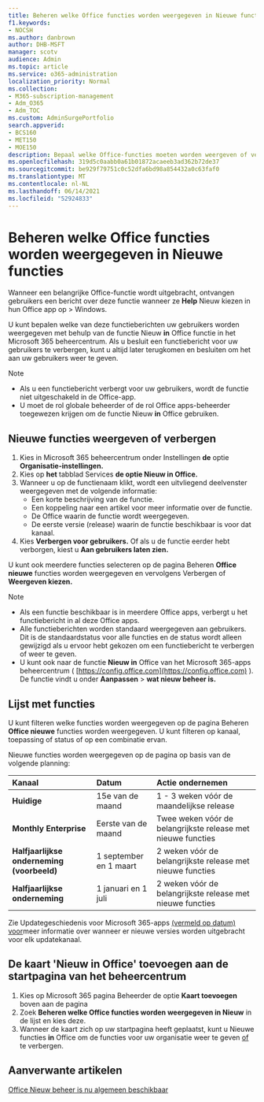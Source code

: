 ```yaml
---
title: Beheren welke Office functies worden weergegeven in Nieuwe functies
f1.keywords:
- NOCSH
ms.author: danbrown
author: DHB-MSFT
manager: scotv
audience: Admin
ms.topic: article
ms.service: o365-administration
localization_priority: Normal
ms.collection:
- M365-subscription-management
- Adm_O365
- Adm_TOC
ms.custom: AdminSurgePortfolio
search.appverid:
- BCS160
- MET150
- MOE150
description: Bepaal welke Office-functies moeten worden weergeven of verbergen wanneer een gebruiker Help kiest > Nieuw in hun Office-app op Windows met behulp van de functie Nieuw in Office in het Microsoft 365-beheercentrum.
ms.openlocfilehash: 319d5c0aabb0a61b01872acaeeb3ad362b72de37
ms.sourcegitcommit: be929f79751c0c52dfa6bd98a854432a0c63faf0
ms.translationtype: MT
ms.contentlocale: nl-NL
ms.lasthandoff: 06/14/2021
ms.locfileid: "52924833"
---
```

# <a name="manage-which-office-features-appear-in-whats-new"></a>Beheren welke Office functies worden weergegeven in Nieuwe functies

Wanneer een belangrijke Office-functie wordt uitgebracht, ontvangen gebruikers een bericht over deze functie wanneer ze **Help** Nieuw kiezen in hun Office app op  >   Windows.

U kunt bepalen welke van deze functieberichten uw gebruikers worden weergegeven met behulp van de functie Nieuw **in** Office functie in het Microsoft 365 beheercentrum. Als u besluit een functiebericht voor uw gebruikers te verbergen, kunt u altijd later terugkomen en besluiten om het aan uw gebruikers weer te geven.

> [!NOTE]
> - Als u een functiebericht verbergt voor uw gebruikers, wordt de functie niet uitgeschakeld in de Office-app.
> - U moet de rol globale beheerder of de rol Office apps-beheerder toegewezen krijgen om de functie Nieuw **in** Office gebruiken.

## <a name="show-or-hide-new-features"></a>Nieuwe functies weergeven of verbergen 

1. Kies in Microsoft 365 beheercentrum onder Instellingen **de** optie **Organisatie-instellingen.**
2. Kies op **het** tabblad Services **de optie Nieuw in Office.**
3. Wanneer u op de functienaam klikt, wordt een uitvliegend deelvenster weergegeven met de volgende informatie:
     - Een korte beschrijving van de functie.
     - Een koppeling naar een artikel voor meer informatie over de functie.
     - De Office waarin de functie wordt weergegeven.
     - De eerste versie (release) waarin de functie beschikbaar is voor dat kanaal.
4. Kies **Verbergen voor gebruikers.** Of als u de functie eerder hebt verborgen, kiest u **Aan gebruikers laten zien.**

U kunt ook meerdere functies selecteren op de pagina Beheren **Office nieuwe** functies worden  weergegeven en vervolgens Verbergen of **Weergeven kiezen.**

> [!NOTE]
> - Als een functie beschikbaar is in meerdere Office apps, verbergt u het functiebericht in al deze Office apps. 
> - Alle functieberichten worden standaard weergegeven aan gebruikers. Dit is de standaardstatus voor alle functies en de status wordt alleen gewijzigd als u ervoor hebt gekozen om een functiebericht te verbergen of weer te geven.
> - U kunt ook naar de functie **Nieuw in** Office van het Microsoft 365-apps beheercentrum ( [https://config.office.com](https://config.office.com) ). De functie vindt u onder **Aanpassen**  >  **wat nieuw beheer is.**

## <a name="list-of-features"></a>Lijst met functies

U kunt filteren welke functies worden weergegeven op de pagina Beheren **Office nieuwe** functies worden weergegeven. U kunt filteren op kanaal, toepassing of status of op een combinatie ervan.

Nieuwe functies worden weergegeven op de pagina op basis van de volgende planning:

|Kanaal|Datum|Actie ondernemen|
|:-----|:-----|:-----|
|**Huidige** <br/> |15e van de maand  <br/> |1 - 3 weken vóór de maandelijkse release <br/> |
|**Monthly Enterprise** <br/> |Eerste van de maand  <br/> |Twee weken vóór de belangrijkste release met nieuwe functies |
|**Halfjaarlijkse onderneming (voorbeeld)** <br/> |1 september en 1 maart <br/> | 2 weken vóór de belangrijkste release met nieuwe functies|
|**Halfjaarlijkse onderneming** <br/> |1 januari en 1 juli <br/> | 2 weken vóór de belangrijkste release met nieuwe functies<br/> |

Zie Updategeschiedenis voor Microsoft 365-apps [(vermeld op datum) voor](/officeupdates/update-history-microsoft365-apps-by-date)meer informatie over wanneer er nieuwe versies worden uitgebracht voor elk updatekanaal.

## <a name="add-the-whats-new-in-office-card-to-the-admin-center-home-page"></a>De kaart 'Nieuw in Office' toevoegen aan de startpagina van het beheercentrum

1. Kies op Microsoft 365 pagina Beheerder de optie **Kaart toevoegen** boven aan de pagina
2. Zoek **Beheren welke Office functies worden weergegeven in Nieuw** in de lijst en kies deze.
3. Wanneer de kaart zich op uw startpagina heeft geplaatst, kunt u Nieuwe functies **in** Office om de functies voor uw organisatie weer te geven [of](#show-or-hide-new-features) te verbergen.


## <a name="related-articles"></a>Aanverwante artikelen

[Office Nieuw beheer is nu algemeen beschikbaar](https://techcommunity.microsoft.com/t5/microsoft-365-blog/office-what-s-new-management-is-now-generally-available/ba-p/1179954)